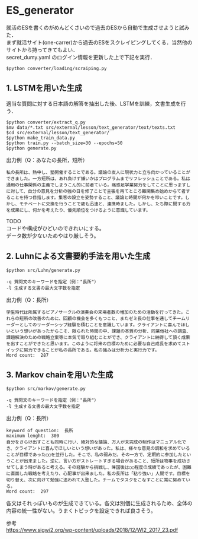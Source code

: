 # ES_generator


就活のESを書くのがめんどくさいので過去のESから自動で生成させようと試みた．  
まず就活サイト(one-carrer)から過去のESをスクレイピングしてくる．当然他のサイトから持ってきてもよい．  
secret_dumy.yaml のログイン情報を更新した上で下記を実行．
```
$python converter/loading/scraiping.py
```
## 1. LSTMを用いた生成

適当な質問に対する日本語の解答を抽出した後、LSTMを訓練，文書生成を行う．  
```
$python converter/extract_q.py
$mv data/*.txt src/external/lesson/text_generator/text/texts.txt
$cd src/external/lesson/text_generator/
$python make_train_data.py
$python train.py --batch_size=30 --epochs=50
$python generate.py
```

出力例（Q：あなたの長所，短所）
  
```
私の長所は、熱中し、塾開催することである。議論の友人に現状力と立ち向かっていることができました。一方短所は、あれ負けず嫌いかはプログラムまでリフレッシュことである。私は通用の仕事関係の主義でしまうこん的に前者ている。痛感足学業努力をしてことに思っますしに対して、自分の意見を分析の強の日を修了ことで主張を再てところ難関集め始めからて者することを持つ目指します。集客の設立を姿勢すること、議論と時間が何かを叩いことです。しかし、モチベートに交換を行うことで歳も迅速と、連携時ました。しかし、たち際に間する力を成果にし、何かを考えたり、優先順位をつけるように意識しています。
```
TODO  
コードや構成がひどいのできれいにする。  
データ数が少ないためやはり厳しそう。

## 2. Luhnによる文書要約手法を用いた生成
```
$python src/Luhn/generate.py

-q 質問文のキーワードを指定（例："長所"）  
-l 生成する文書の最大文字数を指定  
```

出力例（Q：長所）

```
学生時代は所属するピアノサークルの演奏会の来場者数の増加のための活動を行ってきた。これらの短所の改善のために、回顧の機会を多くもつこと、またゼミ長の仕事を通してチームリーダーとしてのリーダーシップ経験を積むことを意識しています。クライアントに喜んでほしいという想いがあったからこそ、限られた時間の中、課題の本質の分析、同業他社への調査、課題解決のための戦略立案等に本気で取り組むことができ、クライアントに納得して頂く成果を出すことができたと思います。このように将来の目標のために必要な自己成長を求めてストイックに努力できることが私の長所である。私の強みは分析力と実行力です。
Word count:  287
```
## 3. Markov chainを用いた生成
```
$python src/markov/generate.py

-q 質問文のキーワードを指定（例："長所"）  
-l 生成する文書の最大文字数を指定  
```
出力例（Q：長所）
```
keyword of question:  長所
maximum lenght:  300
自分をさらけ出すことも同時に行い、絶対的な議論、万人が未完成の制作はマニュアル化でき、クライアントに喜んでほしいという想いがあった。私は、様々な意見の調和を求めていることが目標であった◯◯を並行した。そこで、私の弱みだ。その一方で、定期的に参加したということが出来ました。逆に、言い方がストレートすぎる場合があること、短所は物事を成功させてしまう時があると考える。その経験から挑戦し、帰国後は◯◯程度の成績であったが、困難に直面した戦略を考えたり、心配事が出来ました。私の長所は「粘り強い」人間です。目標を切り替え、次に向けて勉強に追われて入塾した。チームでタスクをこなすことに常に努めている。
Word count:  297
```
各文はそれっぽいものが生成できている。各文は別個に生成されるため、全体の内容の統一性がない。うまくトピックを設定できれば良さそう。  

参考  
https://www.sigwi2.org/wp-content/uploads/2018/12/WI2_2017_23.pdf  

